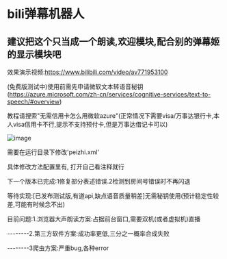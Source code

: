 # bili弹幕机器人
## 建议把这个只当成一个朗读,欢迎模块,配合别的弹幕姬的显示模块吧

效果演示视频:https://www.bilibili.com/video/av771953100

(免费版测试中)使用前需先申请微软文本转语音秘钥(https://azure.microsoft.com/zh-cn/services/cognitive-services/text-to-speech/#overview)

教程请搜索"无需信用卡怎么用微软azure"(正常情况下需要visa/万事达银行卡,本人visa信用卡不行,提示不支持预付卡,但是万事达借记卡可以)

![image](https://user-images.githubusercontent.com/73635883/184405056-7f3dd22a-223d-4daa-a16f-e5d7cf65ee87.png)

需要在运行目录下修改'peizhi.xml'

具体修改方法配置里有,
打开自己看注释就行

下一个版本已完成:1修复部分表述错误.2检测到房间号错误时不再闪退

等待实现:[已发布测试版,有道api,缺点语音质量稍差]无需秘钥使用(预计稳定性较差,可能有时候念不出)

目前问题:1.浏览器大声朗读方案:占据前台窗口,需要双机(或者虚拟机)直播

--------2.第三方软件方案:成功率更低,三分之一概率合成失败

--------3爬虫方案:严重bug,各种error
